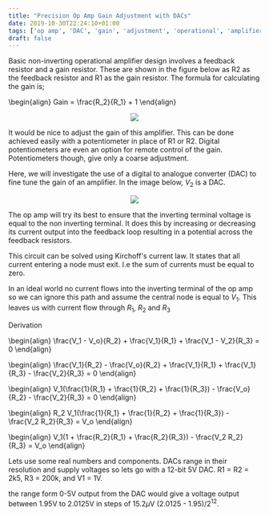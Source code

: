 ```yaml
---
title: "Precision Op Amp Gain Adjustment with DACs"
date: 2019-10-30T22:24:10+01:00
tags: ['op amp', 'DAC', 'gain', 'adjustment', 'operational', 'amplifier', 'basics']
draft: false
---
```


Basic non-inverting operational amplifier design involves a feedback resistor and a gain resistor. These are shown in the figure below as R2 as the feedback resistor and R1 as the gain resistor. The formula for calculating the gain is; 

\begin{align}
Gain = \frac{R_2}{R_1} + 1
\end{align}


<p align="center"> 
<img src="/electronics/images/op-amp-non-inv.png">
</p>


It would be nice to adjust the gain of this amplifier. This can be done achieved easily with a potentiometer in place of R1 or R2. Digital potentiometers are even an option for remote control of the gain. Potentiometers though, give only a coarse adjustment. 

Here, we will investigate the use of a digital to analogue converter (DAC) to fine tune the gain of an amplifier. 
In the image below, $V_2$ is a DAC.

<p align="center"> 
<img src="/electronics/images/op-amp-gain-adjustment.png">
</p>

The op amp will try its best to ensure that the inverting terminal voltage is equal to the non inverting terminal. It does this by increasing or decreasing its current output into the feedback loop resulting in a potential across the feedback resistors.

This circuit can be solved using Kirchoff's current law. It states that all current entering a node must exit. I.e the sum of currents must be equal to zero. 

In an ideal world no current flows into the inverting terminal of the op amp so we can ignore this path and assume the central node is equal to $V_1$. This leaves us with current flow through $R_1$, $R_2$ and $R_3$

Derivation 


\begin{align}
\frac{V_1 - V_o}{R_2} + \frac{V_1}{R_1} + \frac{V_1 - V_2}{R_3} = 0
\end{align}


\begin{align}
\frac{V_1}{R_2} - \frac{V_o}{R_2} + \frac{V_1}{R_1} + \frac{V_1}{R_3} - \frac{V_2}{R_3} = 0
\end{align}

\begin{align}
V_1(\frac{1}{R_1} + \frac{1}{R_2} + \frac{1}{R_3}) - \frac{V_o}{R_2} - \frac{V_2}{R_3} = 0
\end{align}

\begin{align}
R_2 V_1(\frac{1}{R_1} + \frac{1}{R_2} + \frac{1}{R_3}) - \frac{V_2 R_2}{R_3}  = V_o
\end{align}

\begin{align}
V_1(1 + \frac{R_2}{R_1} + \frac{R_2}{R_3}) - \frac{V_2 R_2}{R_3}  = V_o
\end{align}

Lets use some real numbers and components. DACs range in their resolution and supply voltages so lets go with a 12-bit 5V DAC.
R1 = R2 = 2k5, R3 = 200k, and V1 = 1V.

the range form 0-5V output from the DAC would give a voltage output between 1.95V to 2.0125V in steps of 15.2$\mu$V (2.0125 - 1.95)/2<sup>12</sup>.






